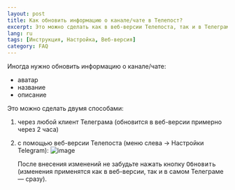 ```yaml
---
layout: post
title: Как обновить информацию о канале/чате в Телепост?
excerpt: Это можно сделать как в веб-версии Телепоста, так и в Телеграме
lang: ru
tags: [Инструкция, Настройка, Веб-версия]
category: FAQ
---
```


Иногда нужно обновить информацию о канале/чате:
* аватар
* название
* описание

Это можно сделать двумя способами:
1. через любой клиент Телеграма (обновится в веб-версии примерно через 2 часа)
2. с помощью веб-версии Телепоста (меню слева → Настройки Telegram):
   ![image](https://user-images.githubusercontent.com/24430718/108553863-54850800-7304-11eb-9b2e-dff70238b380.png)
   
   После внесения изменений не забудьте нажать кнопку <kbd>Обновить</kbd> (изменения применятся как в веб-версии, так и в самом Телеграме — сразу).

